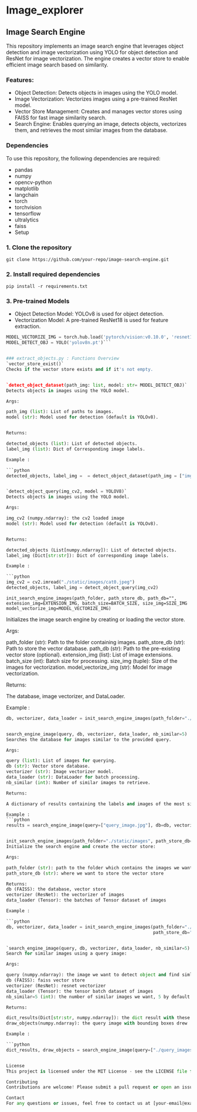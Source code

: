 # Image_explorer

## Image Search Engine
This repository implements an image search engine that leverages object detection and image vectorization using YOLO for object detection and ResNet for image vectorization. The engine creates a vector store to enable efficient image search based on similarity.

### Features:
- Object Detection: Detects objects in images using the YOLO model.
- Image Vectorization: Vectorizes images using a pre-trained ResNet model.
- Vector Store Management: Creates and manages vector stores using FAISS for fast image similarity search.
- Search Engine: Enables querying an image, detects objects, vectorizes them, and retrieves the most similar images from the database.  

### Dependencies
To use this repository, the following dependencies are required:  

- pandas
- numpy
- opencv-python
- matplotlib
- langchain
- torch
- torchvision
- tensorflow
- ultralytics
- faiss
- Setup


### 1. Clone the repository

`git clone https://github.com/your-repo/image-search-engine.git`


### 2. Install required dependencies
`pip install -r requirements.txt`


### 3. Pre-trained Models
- Object Detection Model: YOLOv8 is used for object detection.
- Vectorization Model: A pre-trained ResNet18 is used for feature extraction.

```python
MODEL_VECTORIZE_IMG = torch.hub.load('pytorch/vision:v0.10.0', 'resnet18', pretrained=True)
MODEL_DETECT_OBJ = YOLO('yolov8n.pt')```


### extract_objects.py : Functions Overview
`vector_store_exist()`
Checks if the vector store exists and if it's not empty.


`detect_object_dataset(path_img: list, model: str= MODEL_DETECT_OBJ)`
Detects objects in images using the YOLO model.

Args:

path_img (list): List of paths to images.
model (str): Model used for detection (default is YOLOv8).


Returns:

detected_objects (list): List of detected objects.
label_img (list): Dict of Corresponding image labels.

Example : 

```python
detected_objects, label_img =  = detect_object_dataset(path_img = ["img1.png", "img2.jpeg"])```


`detect_object_query(img_cv2, model = YOLOV8)`
Detects objects in images using the YOLO model.

Args:

img_cv2 (numpy.ndarray): the cv2 loaded image
model (str): Model used for detection (default is YOLOv8).


Returns:

detected_objects (List[numpy.ndarray]): List of detected objects.
label_img (Dict[str:str]): Dict of corresponding image labels.

Example : 

```python
img_cv2 = cv2.imread("./static/images/cat0.jpeg")
detected_objects, label_img = detect_object_query(img_cv2)
```

`init_search_engine_images(path_folder, path_store_db, path_db="", extension_img=EXTENSION_IMG, batch_size=BATCH_SIZE, size_img=SIZE_IMG
model_vectorize_img=MODEL_VECTORIZE_IMG)  `

Initializes the image search engine by creating or loading the vector store.

Args:

path_folder (str): Path to the folder containing images.
path_store_db (str): Path to store the vector database.
path_db (str): Path to the pre-existing vector store (optional).
extension_img (list): List of image extensions.
batch_size (int): Batch size for processing.
size_img (tuple): Size of the images for vectorization.
model_vectorize_img (str): Model for image vectorization.


Returns:

The database, image vectorizer, and DataLoader.

Example : 

```python
db, vectorizer, data_loader = init_search_engine_images(path_folder="./images", path_store_db="./vector_store")``


search_engine_image(query, db, vectorizer, data_loader, nb_similar=5)
Searches the database for images similar to the provided query.

Args:

query (list): List of images for querying.
db (str): Vector store database.
vectorizer (str): Image vectorizer model.
data_loader (str): DataLoader for batch processing.
nb_similar (int): Number of similar images to retrieve.

Returns:

A dictionary of results containing the labels and images of the most similar objects.

Example : 
```python
results = search_engine_image(query=["query_image.jpg"], db=db, vectorizer=vectorizer, data_loader=data_loader)```


init_search_engine_images(path_folder="./static/images", path_store_db="./static/vector_store")`
Initialize the search engine and create the vector store:

Args:

path_folder (str): path to the folder which contains the images we want to vectorize
path_store_db (str): where we want to store the vector store

Returns:
db (FAISS): the database, vector store 
vectorizer (ResNet): the vectorizer of images
data_loader (Tensor): the batches of Tensor dataset of images 

Example :

```python
db, vectorizer, data_loader = init_search_engine_images(path_folder="./static/images", 
                                                        path_store_db="./static/vector_store")```


`search_engine_image(query, db, vectorizer, data_loader, nb_similar=5) `                                       
Search for similar images using a query image:

Args:

query (numpy.ndarray): the image we want to detect object and find simlarity
db (FAISS): faiss vector store
vectorizer (ResNet): resnet vectorizer
data_loader (Tensor): the tensor batch dataset of images
nb_similar=5 (int): the number of similar images we want, 5 by default

Returns:

dict_results(Dict[str:str, numpy.ndarray]): the dict result with these following keys ("{label}", "images_path", "labels", "img")
draw_objects(numpy.ndarray): the query image with bounding boxes drew

Example : 

```python
dict_results, draw_objects = search_engine_image(query=["./query_images/query1.jpg"], db=db, vectorizer=vectorizer, data_loader=data_loader, nb_similar=5)```


License
This project is licensed under the MIT License - see the LICENSE file for details.

Contributing
Contributions are welcome! Please submit a pull request or open an issue to discuss your changes.

Contact
For any questions or issues, feel free to contact us at [your-email@example.com].

